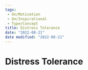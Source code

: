 ```yaml
---
tags:
 - On/Motivation
 - On/Inspirational
 - Type/Concept
title: Distress Tolerance
date: "2022-08-21"
date modified: "2022-08-21"
---
```


# Distress Tolerance
